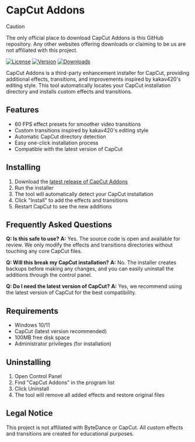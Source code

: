 # CapCut Addons

> [!CAUTION]
> The only official place to download CapCut Addons is this GitHub repository. Any other websites offering downloads or claiming to be us are not affiliated with this project.

[![License][shield-repo-license]][repo-license]
[![Version][shield-repo-latest]][repo-latest]
[![Downloads][shield-repo-releases]][repo-releases]

CapCut Addons is a third-party enhancement installer for CapCut, providing additional effects, transitions, and improvements inspired by kakav420's editing style. This tool automatically locates your CapCut installation directory and installs custom effects and transitions.

## Features

- 60 FPS effect presets for smoother video transitions
- Custom transitions inspired by kakav420's editing style
- Automatic CapCut directory detection
- Easy one-click installation process
- Compatible with the latest version of CapCut

## Installing

1. Download the [latest release of CapCut Addons](https://github.com/yourusername/capcut-addons/releases/latest)
2. Run the installer
3. The tool will automatically detect your CapCut installation
4. Click "Install" to add the effects and transitions
5. Restart CapCut to see the new additions

## Frequently Asked Questions

**Q: Is this safe to use?**
**A:** Yes. The source code is open and available for review. We only modify the effects and transitions directories without touching any core CapCut files.

**Q: Will this break my CapCut installation?**
**A:** No. The installer creates backups before making any changes, and you can easily uninstall the additions through the control panel.

**Q: Do I need the latest version of CapCut?**
**A:** Yes, we recommend using the latest version of CapCut for the best compatibility.

## Requirements

- Windows 10/11
- CapCut (latest version recommended)
- 100MB free disk space
- Administrator privileges (for installation)

## Uninstalling

1. Open Control Panel
2. Find "CapCut Addons" in the program list
3. Click Uninstall
4. The tool will remove all added effects and restore original files

## Legal Notice

This project is not affiliated with ByteDance or CapCut. All custom effects and transitions are created for educational purposes.

[shield-repo-license]: https://img.shields.io/github/license/corruptedgh/Capcut-Addons
[shield-repo-releases]: https://img.shields.io/static/v1?label=downloads&message=3.2k&color=981bfe
[shield-repo-latest]: https://img.shields.io/github/v/release/corruptedgh/Capcut-Addons?color=7a39fb

[repo-license]: https://github.com/corruptedgh/Capcut-Addons/blob/main/LICENSE
[repo-releases]: https://github.com/corruptedgh/Capcut-Addons/releases
[repo-latest]: https://github.com/corruptedgh/Capcut-Addons/releases/latest 
